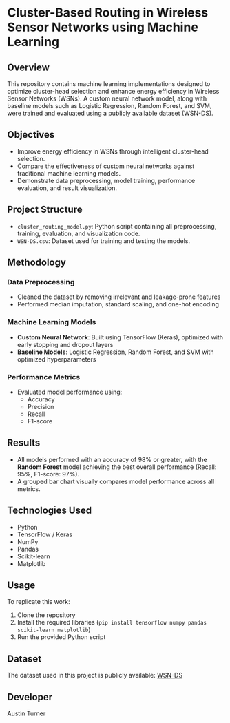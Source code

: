 # Cluster-Based Routing in Wireless Sensor Networks using Machine Learning

## Overview
This repository contains machine learning implementations designed to optimize cluster-head selection and enhance energy efficiency in Wireless Sensor Networks (WSNs). A custom neural network model, along with baseline models such as Logistic Regression, Random Forest, and SVM, were trained and evaluated using a publicly available dataset (WSN-DS).

## Objectives
- Improve energy efficiency in WSNs through intelligent cluster-head selection.
- Compare the effectiveness of custom neural networks against traditional machine learning models.
- Demonstrate data preprocessing, model training, performance evaluation, and result visualization.

## Project Structure
- `cluster_routing_model.py`: Python script containing all preprocessing, training, evaluation, and visualization code.
- `WSN-DS.csv`: Dataset used for training and testing the models.

## Methodology
### Data Preprocessing
- Cleaned the dataset by removing irrelevant and leakage-prone features
- Performed median imputation, standard scaling, and one-hot encoding

### Machine Learning Models
- **Custom Neural Network**: Built using TensorFlow (Keras), optimized with early stopping and dropout layers
- **Baseline Models**: Logistic Regression, Random Forest, and SVM with optimized hyperparameters

### Performance Metrics
- Evaluated model performance using:
  - Accuracy
  - Precision
  - Recall
  - F1-score

## Results
- All models performed with an accuracy of 98% or greater, with the **Random Forest** model achieving the best overall performance (Recall: 95%, F1-score: 97%).
- A grouped bar chart visually compares model performance across all metrics.

## Technologies Used
- Python
- TensorFlow / Keras
- NumPy
- Pandas
- Scikit-learn
- Matplotlib

## Usage
To replicate this work:
1. Clone the repository
2. Install the required libraries (`pip install tensorflow numpy pandas scikit-learn matplotlib`)
3. Run the provided Python script

## Dataset
The dataset used in this project is publicly available: [WSN-DS](https://www.kaggle.com/datasets/bassamkasasbeh1/wsnds)

## Developer
Austin Turner
